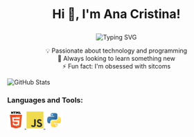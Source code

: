 # <p align="center">Hi 👋, I'm Ana Cristina!</p>

<div align="center">

![Typing SVG](https://readme-typing-svg.demolab.com?lines=%F0%9F%8E%93+Software+Engineering+Student&size=22&color=FFFFFF&center=true&vCenter=true)

</div>

<p align="center">
  💡 Passionate about technology and programming <br>
  🚀 Always looking to learn something new <br>
  ⚡ Fun fact: I'm obsessed with sitcoms
</p>

![GitHub Stats](https://github-readme-stats.vercel.app/api?username=AnaCris007&show_icons=true&theme=material-palenight)

<h3 align="left">Languages and Tools:</h3>
<p align="left"> <a href="https://www.w3.org/html/" target="_blank" rel="noreferrer"> <img src="https://raw.githubusercontent.com/devicons/devicon/master/icons/html5/html5-original-wordmark.svg" alt="html5" width="40" height="40"/> </a> <a href="https://developer.mozilla.org/en-US/docs/Web/JavaScript" target="_blank" rel="noreferrer"> <img src="https://raw.githubusercontent.com/devicons/devicon/master/icons/javascript/javascript-original.svg" alt="javascript" width="40" height="40"/> </a> <a href="https://www.python.org" target="_blank" rel="noreferrer"> <img src="https://raw.githubusercontent.com/devicons/devicon/master/icons/python/python-original.svg" alt="python" width="40" height="40"/> </a> </p>
